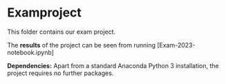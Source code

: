 # Examproject

This folder contains our exam project.

The **results** of the project can be seen from running [Exam-2023-notebook.ipynb]


**Dependencies:** Apart from a standard Anaconda Python 3 installation, the project requires no further packages.

